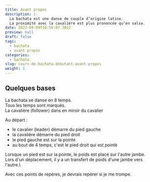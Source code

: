 ```yaml
---
title: Avant propos
description: |-
  La bachata est une danse de couple d’origine latine.
  La proximité avec la cavalière est plus prononcée qu’en salsa.
date: 2023-09-09T10:59:07.301Z
preview: null
draft: false
tags:
  - bachata
  - avant propos
categories:
  - bachata
slug: cours-de-bachata-debutant-avant-propos
weight: 1
---
```


## Quelques bases

La bachata se danse en 8 temps.\
Tous les temps sont marqués.\
La cavalière (follower) dans en miroir du cavalier

Au départ : 
- le cavalier (leader) démarre du pied gauche
- la cavalière démarre du pied droit
- le pied gauche est sur la pointe
- au bout de 4 temps, c'est le pied droit qui est pointé

Lorsque un pied est sur la pointe, le poids est placé sur l'autre jambe.\
Lors d'un déplacement, il y a un transfert de poids d'une jambe vers l'autre.\

Avec ces points de repères, je devrais repérer si je me trompe. 

